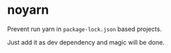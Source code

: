 # noyarn

Prevent run yarn in `package-lock.json` based projects.

Just add it as dev dependency and magic will be done.
